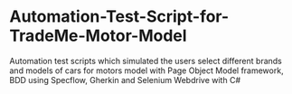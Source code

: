 # Automation-Test-Script-for-TradeMe-Motor-Model
Automation test scripts which simulated the users select different brands and models of cars for motors model with Page Object Model framework, BDD using Specflow, Gherkin and Selenium Webdrive with C#

